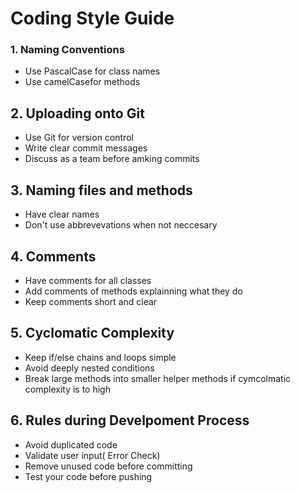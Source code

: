 # Coding Style Guide 
### 1. Naming Conventions

- Use PascalCase for class names  
- Use camelCasefor methods
  
## 2. Uploading onto Git

- Use Git for version control
- Write clear commit messages
- Discuss as a team before amking commits

## 3. Naming files and methods
- Have clear names
- Don't use abbrevevations when not neccesary 

## 4. Comments

- Have comments for all classes
- Add comments of methods explainning what they do
- Keep comments short and clear

## 5. Cyclomatic Complexity

- Keep if/else chains and loops simple
- Avoid deeply nested conditions
- Break large methods into smaller helper methods if cymcolmatic complexity is to high


## 6. Rules during Develpoment Process

- Avoid duplicated code 
- Validate user input( Error Check)
- Remove unused code before committing
- Test your code before pushing

